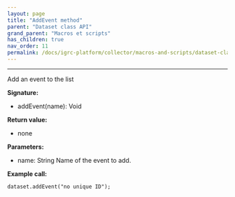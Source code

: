 ```yaml
---
layout: page
title: "AddEvent method"
parent: "Dataset class API"
grand_parent: "Macros et scripts"
has_children: true
nav_order: 11
permalink: /docs/igrc-platform/collector/macros-and-scripts/dataset-class-api/addevent-method/
---
```

---

Add an event to the list    

**Signature:**   

- addEvent(name): Void

**Return value:**   

- none

**Parameters:**    

- name: String Name of the event to add.

**Example call:**  

`dataset.addEvent("no unique ID");`

